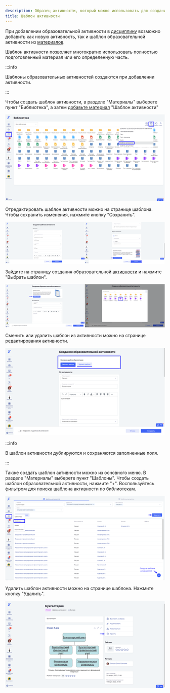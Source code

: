 ```yaml
---
description: Образец активности, который можно использовать для создания новой
title: Шаблон активности
---
```


При добавлении образовательной активности в [дисциплину](./../../../struktura/disciplina/_index) возможно добавить как новую активность, так и шаблон образовательной активности из [материалов](./_index).

Шаблон активности позволяет многократно использовать полностью подготовленный материал или его определенную часть.

:::info 

Шаблоны образовательных активностей создаются при добавлении активности.

:::

Чтобы создать шаблон активности, в разделе "Материалы" выберете пункт "Библиотека", а затем [добавьте материал](./../dobavlenie-materialov) "Шаблон активности"

![](../../../.gitbook/assets/Screenshot_792.png)

Отредактировать шаблон активности можно на странице шаблона. Чтобы сохранить изменения, нажмите кнопку "Сохранить".

![](../../../.gitbook/assets/Безымянный.png)

Зайдите на страницу создания образовательной [активности](./../../../struktura/disciplina/aktivnosti/_index) и нажмите "Выбрать шаблон".

![](../../../.gitbook/assets/Screenshot_798.png)

Сменить или удалить шаблон из активности можно на странице редактирования активности.

![](../../../.gitbook/assets/Screenshot_800.png)

:::info 

В шаблон активности дублируются и сохраняются заполненные поля.

:::

Также создать шаблон активности можно из основного меню. В разделе "Материалы" выберете пункт "Шаблоны". Чтобы создать шаблон образовательной активности, нажмите "+". Воспользуйтесь фильтром для поиска шаблона активности по библиотекам.

![](../../../.gitbook/assets/Screenshot_805.png)

Удалить шаблон активности можно на странице шаблона. Нажмите кнопку "Удалить".

![](../../../.gitbook/assets/Screenshot_796.png)